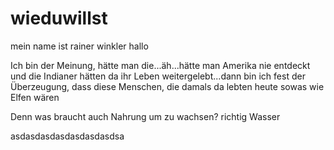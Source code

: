 # wieduwillst
mein name ist rainer winkler 
hallo 

Ich bin der Meinung, hätte man die...äh...hätte man Amerika nie entdeckt und die Indianer hätten da ihr Leben weitergelebt...dann bin ich fest der Überzeugung, dass diese Menschen, die damals da lebten heute sowas wie Elfen wären

Denn was braucht auch Nahrung um zu wachsen? richtig Wasser

asdasdasdasdasdasdasdsa